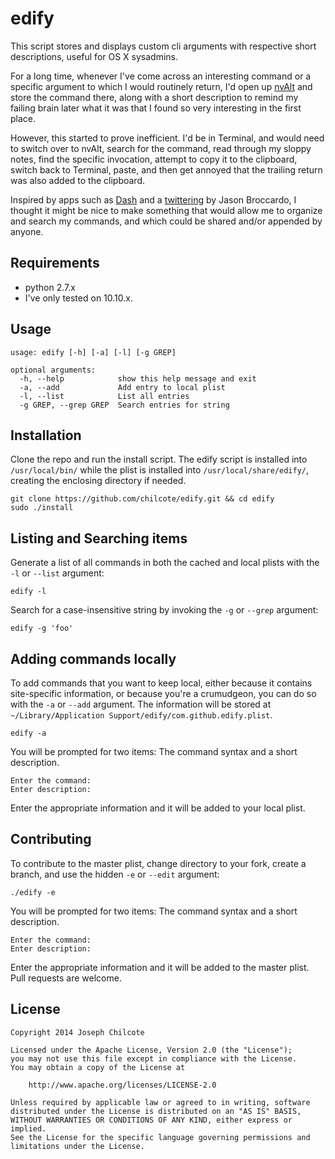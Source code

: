 edify
=====

This script stores and displays custom cli arguments with respective short descriptions, useful for OS X sysadmins.  

For a long time, whenever I've come across an interesting command or a specific argument to which I would routinely return, I'd open up [nvAlt](http://brettterpstra.com/projects/nvalt/) and store the command there, along with a short description to remind my failing brain later what it was that I found so very interesting in the first place.  

However, this started to prove inefficient. I'd be in Terminal, and would need to switch over to nvAlt, search for the command, read through my sloppy notes, find the specific invocation, attempt to copy it to the clipboard, switch back to Terminal, paste, and then get annoyed that the trailing return was also added to the clipboard.  

Inspired by apps such as [Dash](http://kapeli.com/dash) and a [twittering](https://twitter.com/zoocoup/status/547061584728981505) by Jason Broccardo, I thought it might be nice to make something that would allow me to organize and search my commands, and which could be shared and/or appended by anyone.  

Requirements
------------

+ python 2.7.x  
+ I've only tested on 10.10.x.

Usage
-----

    usage: edify [-h] [-a] [-l] [-g GREP]

    optional arguments:
      -h, --help            show this help message and exit
      -a, --add             Add entry to local plist
      -l, --list            List all entries
      -g GREP, --grep GREP  Search entries for string

Installation
------------

Clone the repo and run the install script. The edify script is installed into `/usr/local/bin/` while the plist is installed into `/usr/local/share/edify/`, creating the enclosing directory if needed.

    git clone https://github.com/chilcote/edify.git && cd edify
    sudo ./install

Listing and Searching items
---------------------------

Generate a list of all commands in both the cached and local plists with the `-l` or `--list` argument:  

    edify -l

Search for a case-insensitive string by invoking the `-g` or `--grep` argument:  

    edify -g 'foo'


Adding commands locally
-----------------------

To add commands that you want to keep local, either because it contains site-specific information, or because you're a crumudgeon, you can do so with the `-a` or `--add` argument. The information will be stored at `~/Library/Application Support/edify/com.github.edify.plist`.  

    edify -a

You will be prompted for two items: The command syntax and a short description.  

    Enter the command: 
    Enter description: 

Enter the appropriate information and it will be added to your local plist.   


Contributing
------------

To contribute to the master plist, change directory to your fork, create a branch, and use the hidden `-e` or `--edit` argument:  

    ./edify -e

You will be prompted for two items: The command syntax and a short description.  

    Enter the command: 
    Enter description: 

Enter the appropriate information and it will be added to the master plist. Pull requests are welcome.   


License
-------

    Copyright 2014 Joseph Chilcote
    
    Licensed under the Apache License, Version 2.0 (the "License");
    you may not use this file except in compliance with the License.
    You may obtain a copy of the License at
    
        http://www.apache.org/licenses/LICENSE-2.0
    
    Unless required by applicable law or agreed to in writing, software
    distributed under the License is distributed on an "AS IS" BASIS,
    WITHOUT WARRANTIES OR CONDITIONS OF ANY KIND, either express or implied.
    See the License for the specific language governing permissions and
    limitations under the License.

